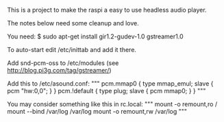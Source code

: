 This is a project to make the raspi a easy to use
headless audio player.

The notes below need some cleanup and love.

You need:
$ sudo apt-get install gir1.2-gudev-1.0 gstreamer1.0

To auto-start edit /etc/inittab and add it there.

Add snd-pcm-oss to /etc/modules
(see http://blog.pi3g.com/tag/gstreamer/)

Add this to /etc/asound.conf:
"""
pcm.mmap0 {
type mmap_emul;
slave {
pcm "hw:0,0";
}
}
pcm.!default {
type plug;
slave {
pcm mmap0;
}
}
"""

You may consider something like this in rc.local:
"""
mount -o remount,ro /
mount --bind /var/log /var/log
mount -o remount,rw /var/log
"""
